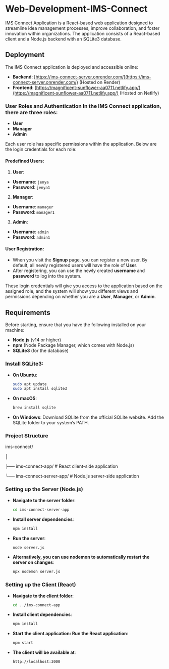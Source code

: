 # Web-Development-IMS-Connect
IMS Connect Application is a React-based web application designed to streamline idea management processes, improve collaboration, and foster innovation within organizations. The application consists of a React-based client and a Node.js backend with an SQLite3 database.

## Deployment

The IMS Connect application is deployed and accessible online:

- **Backend**: [https://ims-connect-server.onrender.com/](https://ims-connect-server.onrender.com/) (Hosted on Render)
- **Frontend**: [https://magnificent-sunflower-aa0711.netlify.app/](https://magnificent-sunflower-aa0711.netlify.app/) (Hosted on Netlify)

### User Roles and Authentication In the IMS Connect application, there are three roles: 
* **User**
* **Manager**
* **Admin**

Each user role has specific permissions within the application.
Below are the login credentials for each role:
  #### Predefined Users:
1. **User**:
  * **Username**: `jenya`
  * **Password**: `jenya1`
2. **Manager**:
  * **Username**: `manager`
  * **Password**: `manager1`
3. **Admin**:
  * **Username**: `admin`
  * **Password**: `admin1`
#### User Registration:
* When you visit the **Signup** page, you can register a new user. By default, all newly registered users will have the role of **User**.
* After registering, you can use the newly created **username** and **password** to log into the system.

These login credentials will give you access to the application based on the assigned role, and the system will show you different views and permissions depending on whether you are a **User**, **Manager**, or **Admin**.

## Requirements

Before starting, ensure that you have the following installed on your machine:

- **Node.js** (v14 or higher)
- **npm** (Node Package Manager, which comes with Node.js)
- **SQLite3** (for the database)

### Install SQLite3:

- **On Ubuntu**:
  ```bash
  sudo apt update
  sudo apt install sqlite3
- **On macOS**:
  ```bash
  brew install sqlite
- **On Windows**:
Download SQLite from the official SQLite website.
Add the SQLite folder to your system’s PATH.

### Project Structure

ims-connect/

│

├── ims-connect-app/                  # React client-side application

└── ims-connect-server-app/           # Node.js server-side application

### Setting up the Server (Node.js)

- **Navigate to the server folder**:
  ```bash
  cd ims-connect-server-app

- **Install server dependencies**:
   ```bash
   npm install

- **Run the server**:
  ```bash
  node server.js

- **Alternatively, you can use nodemon to automatically restart the server on changes**:
  ```bash
  npx nodemon server.js

### Setting up the Client (React)
- **Navigate to the client folder**:
  ```bash
  cd ../ims-connect-app

- **Install client dependencies**:
  ```bash
  npm install

- **Start the client application: Run the React application**:
  ```bash
  npm start

- **The client will be available at**:
   ```bash
   http://localhost:3000




